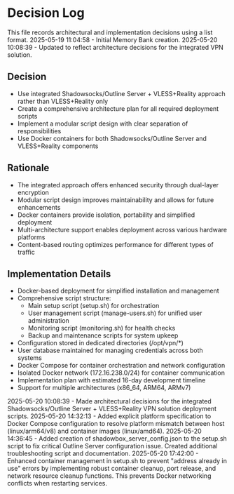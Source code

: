# Decision Log

This file records architectural and implementation decisions using a list format.
2025-05-19 11:04:58 - Initial Memory Bank creation.
2025-05-20 10:08:39 - Updated to reflect architecture decisions for the integrated VPN solution.

## Decision

* Use integrated Shadowsocks/Outline Server + VLESS+Reality approach rather than VLESS+Reality only
* Create a comprehensive architecture plan for all required deployment scripts
* Implement a modular script design with clear separation of responsibilities
* Use Docker containers for both Shadowsocks/Outline Server and VLESS+Reality components

## Rationale 

* The integrated approach offers enhanced security through dual-layer encryption
* Modular script design improves maintainability and allows for future enhancements
* Docker containers provide isolation, portability and simplified deployment
* Multi-architecture support enables deployment across various hardware platforms
* Content-based routing optimizes performance for different types of traffic

## Implementation Details

* Docker-based deployment for simplified installation and management
* Comprehensive script structure:
  * Main setup script (setup.sh) for orchestration
  * User management script (manage-users.sh) for unified user administration
  * Monitoring script (monitoring.sh) for health checks
  * Backup and maintenance scripts for system upkeep
* Configuration stored in dedicated directories (/opt/vpn/*)
* User database maintained for managing credentials across both systems
* Docker Compose for container orchestration and network configuration
* Isolated Docker network (172.16.238.0/24) for container communication
* Implementation plan with estimated 16-day development timeline
* Support for multiple architectures (x86_64, ARM64, ARMv7)

2025-05-20 10:08:39 - Made architectural decisions for the integrated Shadowsocks/Outline Server + VLESS+Reality VPN solution deployment scripts.
2025-05-20 14:32:13 - Added explicit platform specification to Docker Compose configuration to resolve platform mismatch between host (linux/arm64/v8) and container images (linux/amd64).
2025-05-20 14:36:45 - Added creation of shadowbox_server_config.json to the setup.sh script to fix critical Outline Server configuration issue. Created additional troubleshooting script and documentation.
2025-05-20 17:42:00 - Enhanced container management in setup.sh to prevent "address already in use" errors by implementing robust container cleanup, port release, and network resource cleanup functions. This prevents Docker networking conflicts when restarting services.